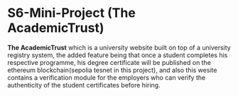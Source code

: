 # S6-Mini-Project (The AcademicTrust)
**The AcademicTrust** which is a university website built on top of a university registry system, the added feature being that once a student completes his respective programme, his degree certificate will be published on the ethereum blockchain(sepolia tesnet in this project), and also this wesite contains a verification module for the employers who can verify the authenticity of the student certificates before hiring.
